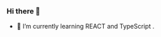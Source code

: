 ### Hi there 👋

<!--- 🔭 I’m currently working on ...-->
- 🌱 I’m currently learning REACT and TypeScript .
<!-- - 👯 I’m looking to collaborate on ... 
- 🤔 I’m looking for help with ...
- 💬 Ask me about ...
- 📫 How to reach me: ...
- 😄 Pronouns: ...
- ⚡ Fun fact: ...-->


